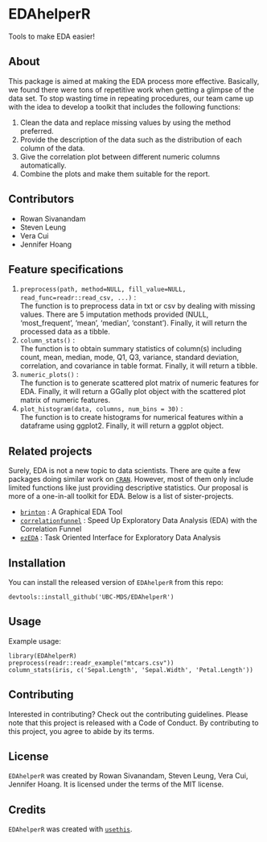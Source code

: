 
<!-- README.md is generated from README.Rmd. Please edit that file -->

# EDAhelperR

<!-- badges: start -->
<!-- badges: end -->

Tools to make EDA easier!

## About

This package is aimed at making the EDA process more effective.
Basically, we found there were tons of repetitive work when getting a
glimpse of the data set. To stop wasting time in repeating procedures,
our team came up with the idea to develop a toolkit that includes the
following functions:

1.  Clean the data and replace missing values by using the method
    preferred.
2.  Provide the description of the data such as the distribution of each
    column of the data.
3.  Give the correlation plot between different numeric columns
    automatically.
4.  Combine the plots and make them suitable for the report.

## Contributors

-   Rowan Sivanandam
-   Steven Leung
-   Vera Cui
-   Jennifer Hoang

## Feature specifications

1.  `preprocess(path, method=NULL, fill_value=NULL, read_func=readr::read_csv, ...)`
    :<br> The function is to preprocess data in txt or csv by dealing
    with missing values. There are 5 imputation methods provided (NULL,
    ‘most_frequent’, ‘mean’, ‘median’, ‘constant’). Finally, it will
    return the processed data as a tibble.
2.  `column_stats()` 
    : <br> The function is to obtain summary statistics of column(s) including count, mean, median, mode, Q1, Q3, variance, standard deviation, correlation, and covariance in table format. Finally, it will return a tibble.
3.  `numeric_plots()` 
    : <br> The function is to generate scattered plot matrix of numeric features for EDA. Finally, it will return a GGally plot object with the scattered plot matrix of numeric features.
4.  `plot_histogram(data, columns, num_bins = 30)` 
    : <br> The function is to create histograms for numerical features within a dataframe using ggplot2. Finally, it will return a ggplot object.

## Related projects

Surely, EDA is not a new topic to data scientists. There are quite a few
packages doing similar work on
[`CRAN`](https://cran.r-project.org/web/packages/available_packages_by_name.html).
However, most of them only include limited functions like just providing
descriptive statistics. Our proposal is more of a one-in-all toolkit for
EDA. Below is a list of sister-projects.

-   [`brinton`](https://cran.r-project.org/web/packages/brinton/index.html)
    : A Graphical EDA Tool
-   [`correlationfunnel`](https://cran.r-project.org/web/packages/correlationfunnel/index.html)
    : Speed Up Exploratory Data Analysis (EDA) with the Correlation
    Funnel
-   [`ezEDA`](https://cran.r-project.org/web/packages/ezEDA/index.html)
    : Task Oriented Interface for Exploratory Data Analysis

## Installation

You can install the released version of `EDAhelperR` from this repo:<br>

    devtools::install_github('UBC-MDS/EDAhelperR')

## Usage

Example usage:

    library(EDAhelperR)
    preprocess(readr::readr_example("mtcars.csv"))
    column_stats(iris, c('Sepal.Length', 'Sepal.Width', 'Petal.Length'))

## Contributing

Interested in contributing? Check out the contributing guidelines.
Please note that this project is released with a Code of Conduct. By
contributing to this project, you agree to abide by its terms.

## License

`EDAhelperR` was created by Rowan Sivanandam, Steven Leung, Vera Cui,
Jennifer Hoang. It is licensed under the terms of the MIT license.

## Credits

`EDAhelperR` was created with
[`usethis`](https://usethis.r-lib.org/index.html).

<!-- ## Installation -->
<!-- You can install the released version of EDAhelperR from [CRAN](https://CRAN.R-project.org) with: -->
<!-- ``` r -->
<!-- install.packages("EDAhelperR") -->
<!-- ``` -->
<!-- ## Example -->
<!-- This is a basic example which shows you how to solve a common problem: -->
<!-- ```{r example} -->
<!-- library(EDAhelperR) -->
<!-- ## basic example code -->
<!-- ``` -->
<!-- What is special about using `README.Rmd` instead of just `README.md`? You can include R chunks like so: -->
<!-- ```{r cars} -->
<!-- summary(cars) -->
<!-- ``` -->
<!-- You'll still need to render `README.Rmd` regularly, to keep `README.md` up-to-date. `devtools::build_readme()` is handy for this. You could also use GitHub Actions to re-render `README.Rmd` every time you push. An example workflow can be found here: <https://github.com/r-lib/actions/tree/master/examples>. -->
<!-- You can also embed plots, for example: -->
<!-- ```{r pressure, echo = FALSE} -->
<!-- plot(pressure) -->
<!-- ``` -->
<!-- In that case, don't forget to commit and push the resulting figure files, so they display on GitHub and CRAN. -->
